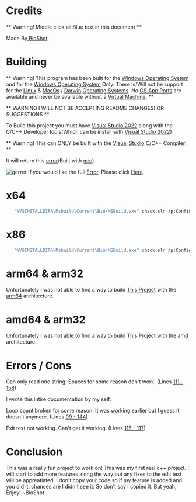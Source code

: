 
# Credits

** Warning! Middle click all Blue text in this document **

Made By[ BioShot](https://github.com/BioShot)




# Building



** Warning! This program has been built for the [Windows Operating System](https://en.wikipedia.org/wiki/Microsoft_Windows) and for the [Windows Operating System](https://en.wikipedia.org/wiki/Microsoft_Windows) Only. There Is/Will not be support for the [Linux](https://en.wikipedia.org/wiki/Linux) & [MacOs](https://en.wikipedia.org/wiki/MacOS) / [Darwin](https://en.wikipedia.org/wiki/Darwin_(operating_system)) [Operating Systems](https://en.wikipedia.org/wiki/Operating_system). No [OS App Ports](https://www.zdnet.com/article/how-to-run-a-windows-app-on-linux-with-wine/) are available and never be available without a [Virtual Machine](https://en.wikipedia.org/wiki/Virtual_machine). ** 

** WARNING I WILL NOT BE ACCEPTING README CHANGES! OR SUGGESTIONS **

To Build this project you must have [Visual Studio 2022](https://c2rsetup.officeapps.live.com/c2r/downloadVS.aspx?sku=community&channel=Release&version=VS2022&source=BioShotChack) along with the C/C++ Developer tools(Which can be install with [Visual Studio 2022](https://c2rsetup.officeapps.live.com/c2r/downloadVS.aspx?sku=community&channel=Release&version=VS2022&source=BioShotChack))

** Warning! This can ONLY be built with the [Visual Studio](https://c2rsetup.officeapps.live.com/c2r/downloadVS.aspx?sku=community&channel=Release&version=VS2022&source=BioShotChack) C/C++ Compiler! **


It will return this [error](https://github.com/BioShot/chack/assets/86807700/a8e5518c-6843-4543-b362-8c4b1da5d5f8)(Built with [gcc](https://sourceforge.net/projects/mingw-w64/files/latest/download)).




![gcrrer](https://github.com/BioShot/chack/assets/86807700/a8e5518c-6843-4543-b362-8c4b1da5d5f8)
If you would like the full [Error](https://github.com/BioShot/chack/assets/86807700/a8e5518c-6843-4543-b362-8c4b1da5d5f8), Please click [Here](https://ccpt.bioshot.repl.co).


# x64

```bash
   "%VSINSTALLDIR%\Msbuild\Current\Bin\MSBuild.exe" chack.sln /p:Configuration=Debug /p:Platform="x64"

```

# x86

```bash
   "%VSINSTALLDIR%\Msbuild\Current\Bin\MSBuild.exe" chack.sln /p:Configuration=Debug /p:Platform="x86"

```

# arm64 & arm32

Unfortunately I was not able to find a way to build [This Project](https://github.com/BioShot/chack) with the [arm64](https://en.wikipedia.org/wiki/ARM_architecture_family) architecture.

# amd64 & arm32 
 Unfortunately I was not able to find a way to build [This Project](https://github.com/BioShot/chack) with the [amd](https://en.wikipedia.org/wiki/AMD) architecture.


# Errors / Cons
Can only read one string. Spaces for some reason don't work. (Lines [111 - 158](https://github.com/BioShot/chack/blob/69ea89234bf2815151ced5c18de006a7b47b92fe/chack.cpp#LL111C1-L158C17))

I wrote this intire documentation by my self.


Loop count broken for some reason. It was working earlier but I guess it doesn't anymore. (Lines [99 - 144](https://github.com/BioShot/chack/blob/69ea89234bf2815151ced5c18de006a7b47b92fe/chack.cpp#LL99C1-L144C25))

Exit text not working. Can't get it working. (Lines [115 - 117](https://github.com/BioShot/chack/blob/main/chack.cpp#LL115C13-L117C14))

# Conclusion

This was a really fun project to work on! This was my first real c++ project. I will start to add more features along the way but any fixes to the edit text will be appreatiated. I don't copy your code so if my feature is added and you did it. chances are I didn't see it. So don't say I copied it. But yeah, Enjoy! ~BioShot
